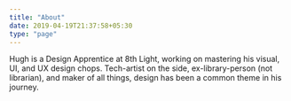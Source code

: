 ```yaml
---
title: "About"
date: 2019-04-19T21:37:58+05:30
type: "page"
---
```


Hugh is a Design Apprentice at 8th Light, working on mastering his visual, UI, and UX design chops. Tech-artist on the side, ex-library-person (not librarian), and maker of all things, design has been a common theme in his journey.
